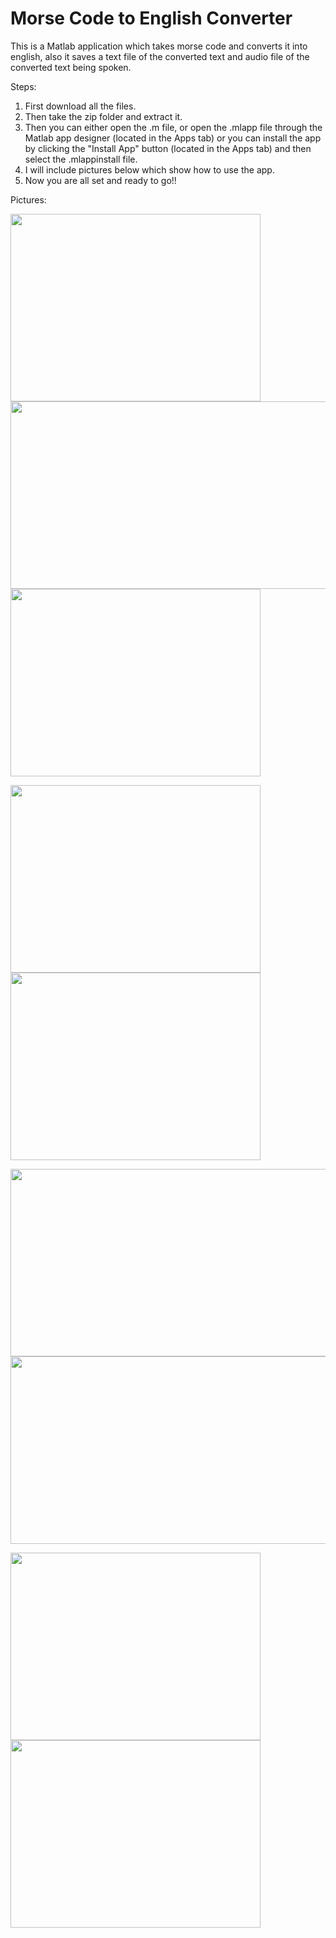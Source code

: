 # Morse Code to English Converter
This is a Matlab application which takes morse code and converts it into english, also it saves a text file of the converted text and audio file of the converted text being spoken.

Steps:
1. First download all the files.
2. Then take the zip folder and extract it.
3. Then you can either open the .m file, or open the .mlapp file through the Matlab app designer (located in the Apps tab) or you can install the app by clicking the "Install App" button (located in the Apps tab) and then select the .mlappinstall file.
5. I will include pictures below which show how to use the app.
6. Now you are all set and ready to go!!

Pictures:

<img src="https://user-images.githubusercontent.com/131554091/233815905-a1a2cbf3-f3e6-49cc-b08e-ebe78b2c63b5.png" height="300" width="400"> 

<img src="https://user-images.githubusercontent.com/131554091/233815911-52c0197d-7e1e-4b7f-8a09-905d7996650c.png" height="300" width="800"> 

<img src="https://user-images.githubusercontent.com/131554091/233815914-8bfb3437-2532-4987-9e51-ab05f483456e.png" height="300" width="400">

<img src="https://user-images.githubusercontent.com/131554091/233815932-22ebd012-9de8-4ca9-991f-3c151f034550.png" height="300" width="400"> <img src="https://user-images.githubusercontent.com/131554091/233815937-d8d2e7f0-f83f-495b-95e5-0ed7657eb49a.png" height="300" width="400">

<img src="https://user-images.githubusercontent.com/131554091/233815948-f2392775-d01d-413f-95a6-967b8e061617.png" height="300" width="800"> 

<img src="https://user-images.githubusercontent.com/131554091/233815950-62fa9919-7c23-4fc1-99aa-359c5e37421d.png" height="300" width="800">

<img src="https://user-images.githubusercontent.com/131554091/233815955-3dbaa439-2ea0-43cb-9457-1ea04fe5a50b.png" height="300" width="400"> <img src="https://user-images.githubusercontent.com/131554091/233815956-b2c8ead5-dbb6-42a6-9666-a054e35ba40d.png" height="300" width="400">


